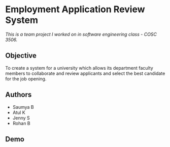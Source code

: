 # Employment Application Review System 

*This is a team project I worked on in software engineering
class - COSC 3506.* 

## Objective

To create a system for a university which allows its 
department faculty members to collaborate and review applicants
and select the best candidate for the job opening. 

## Authors

- Saumya B
- Atul K 
- Jenny S
- Rohan B

## Demo

